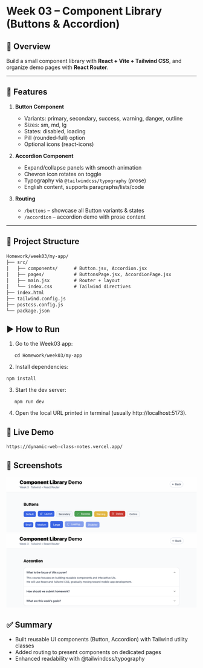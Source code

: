 # Week 03 – Component Library (Buttons & Accordion)

## 📌 Overview
Build a small component library with **React + Vite + Tailwind CSS**, and organize demo pages with **React Router**.

---

## 🎨 Features
1. **Button Component**
   - Variants: primary, secondary, success, warning, danger, outline  
   - Sizes: sm, md, lg  
   - States: disabled, loading  
   - Pill (rounded-full) option  
   - Optional icons (react-icons)

2. **Accordion Component**
   - Expand/collapse panels with smooth animation  
   - Chevron icon rotates on toggle  
   - Typography via `@tailwindcss/typography` (prose)  
   - English content, supports paragraphs/lists/code

3. **Routing**
   - `/buttons` – showcase all Button variants & states  
   - `/accordion` – accordion demo with prose content

---

## 📂 Project Structure
```text
Homework/week03/my-app/
├── src/
│   ├── components/      # Button.jsx, Accordion.jsx
│   ├── pages/           # ButtonsPage.jsx, AccordionPage.jsx
│   ├── main.jsx         # Router + layout
│   └── index.css        # Tailwind directives
├── index.html
├── tailwind.config.js
├── postcss.config.js
└── package.json
```

## ▶️ How to Run
1.	Go to the Week03 app:
```
   cd Homework/week03/my-app
```

2.	Install dependencies:
```
npm install
```

3.	Start the dev server:
```
   npm run dev
```
4.	Open the local URL printed in terminal (usually http://localhost:5173).

## 🔗 Live Demo

```
https://dynamic-web-class-notes.vercel.app/
```

## 📸 Screenshots

![Buttons](./images/buttons.png)
![Accordion](./images/accordion.png)

## ✅ Summary
- Built reusable UI components (Button, Accordion) with Tailwind utility classes
- Added routing to present components on dedicated pages
- Enhanced readability with @tailwindcss/typography